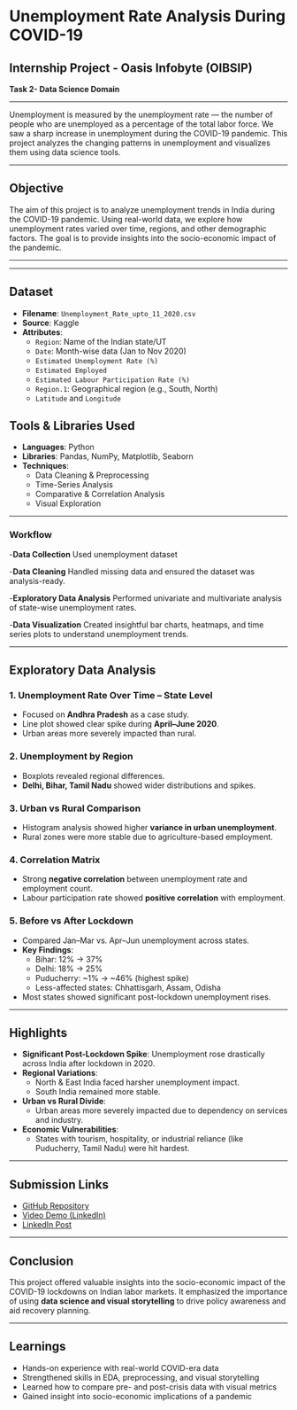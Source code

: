# Unemployment Rate Analysis During COVID-19

##  Internship Project - Oasis Infobyte (OIBSIP)
**Task 2- Data Science Domain**

---
Unemployment is measured by the unemployment rate — the number of people who are unemployed as a percentage of the total labor force. We saw a sharp increase in unemployment during the COVID-19 pandemic. This project analyzes the changing patterns in unemployment and visualizes them using data science tools.

---

##  Objective

The aim of this project is to analyze unemployment trends in India during the COVID-19 pandemic. Using real-world data, we explore how unemployment rates varied over time, regions, and other demographic factors. The goal is to provide insights into the socio-economic impact of the pandemic.



---

---

## Dataset

- **Filename**: `Unemployment_Rate_upto_11_2020.csv`
- **Source**: Kaggle 
- **Attributes**:
  - `Region`: Name of the Indian state/UT
  - `Date`: Month-wise data (Jan to Nov 2020)
  - `Estimated Unemployment Rate (%)`
  - `Estimated Employed`
  - `Estimated Labour Participation Rate (%)`
  - `Region.1`: Geographical region (e.g., South, North)
  - `Latitude` and `Longitude`



##  Tools & Libraries Used

- **Languages**: Python
- **Libraries**: Pandas, NumPy, Matplotlib, Seaborn
- **Techniques**:
  - Data Cleaning & Preprocessing
  - Time-Series Analysis
  - Comparative & Correlation Analysis
  - Visual Exploration
--- 
### Workflow
-**Data Collection**
Used unemployment dataset

-**Data Cleaning**
Handled missing data and ensured the dataset was analysis-ready.

-**Exploratory Data Analysis**
Performed univariate and multivariate analysis of state-wise unemployment rates.

-**Data Visualization**
Created insightful bar charts, heatmaps, and time series plots to understand unemployment trends.

---

## Exploratory Data Analysis

### 1. **Unemployment Rate Over Time – State Level**
- Focused on **Andhra Pradesh** as a case study.
- Line plot showed clear spike during **April–June 2020**.
- Urban areas more severely impacted than rural.

### 2. **Unemployment by Region**
- Boxplots revealed regional differences.
- **Delhi, Bihar, Tamil Nadu** showed wider distributions and spikes.

### 3. **Urban vs Rural Comparison**
- Histogram analysis showed higher **variance in urban unemployment**.
- Rural zones were more stable due to agriculture-based employment.

### 4. **Correlation Matrix**
- Strong **negative correlation** between unemployment rate and employment count.
- Labour participation rate showed **positive correlation** with employment.

### 5. **Before vs After Lockdown**
- Compared Jan–Mar vs. Apr–Jun unemployment across states.
- **Key Findings**:
  - Bihar: 12% → 37%
  - Delhi: 18% → 25%
  - Puducherry: ~1% → ~46% (highest spike)
  - Less-affected states: Chhattisgarh, Assam, Odisha
- Most states showed significant post-lockdown unemployment rises.

---

##  Highlights

- **Significant Post-Lockdown Spike**: Unemployment rose drastically across India after lockdown in 2020.
- **Regional Variations**:
  - North & East India faced harsher unemployment impact.
  - South India remained more stable.
- **Urban vs Rural Divide**:
  - Urban areas more severely impacted due to dependency on services and industry.
- **Economic Vulnerabilities**:
  - States with tourism, hospitality, or industrial reliance (like Puducherry, Tamil Nadu) were hit hardest.
---

##  Submission Links

- [GitHub Repository](#) 
- [Video Demo (LinkedIn)](#) 
- [LinkedIn Post](#) 

---

## Conclusion

This project offered valuable insights into the socio-economic impact of the COVID-19 lockdowns on Indian labor markets. It emphasized the importance of using **data science and visual storytelling** to drive policy awareness and aid recovery planning.

---
##  Learnings

- Hands-on experience with real-world COVID-era data
- Strengthened skills in EDA, preprocessing, and visual storytelling
- Learned how to compare pre- and post-crisis data with visual metrics
- Gained insight into socio-economic implications of a pandemic



